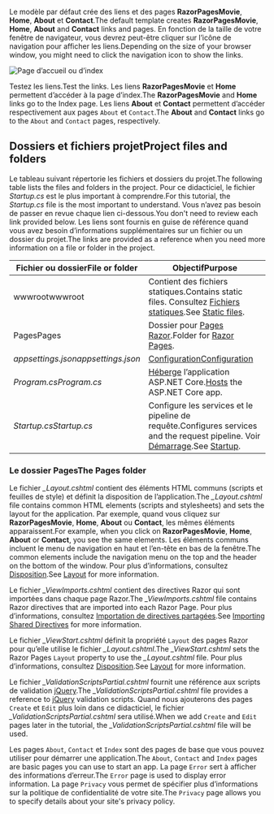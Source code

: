 <span data-ttu-id="2e7cc-101">Le modèle par défaut crée des liens et des pages **RazorPagesMovie**, **Home**, **About** et **Contact**.</span><span class="sxs-lookup"><span data-stu-id="2e7cc-101">The default template creates **RazorPagesMovie**, **Home**, **About** and **Contact** links and pages.</span></span> <span data-ttu-id="2e7cc-102">En fonction de la taille de votre fenêtre de navigateur, vous devrez peut-être cliquer sur l’icône de navigation pour afficher les liens.</span><span class="sxs-lookup"><span data-stu-id="2e7cc-102">Depending on the size of your browser window, you might need to click the navigation icon to show the links.</span></span>

![Page d’accueil ou d’index](../../tutorials/razor-pages/razor-pages-start/_static/home2.png)

<span data-ttu-id="2e7cc-104">Testez les liens.</span><span class="sxs-lookup"><span data-stu-id="2e7cc-104">Test the links.</span></span> <span data-ttu-id="2e7cc-105">Les liens **RazorPagesMovie** et **Home** permettent d’accéder à la page d’index.</span><span class="sxs-lookup"><span data-stu-id="2e7cc-105">The **RazorPagesMovie** and **Home** links go to the Index page.</span></span> <span data-ttu-id="2e7cc-106">Les liens **About** et **Contact** permettent d’accéder respectivement aux pages `About` et `Contact`.</span><span class="sxs-lookup"><span data-stu-id="2e7cc-106">The **About** and **Contact** links go to the `About` and `Contact` pages, respectively.</span></span>

## <a name="project-files-and-folders"></a><span data-ttu-id="2e7cc-107">Dossiers et fichiers projet</span><span class="sxs-lookup"><span data-stu-id="2e7cc-107">Project files and folders</span></span>

<span data-ttu-id="2e7cc-108">Le tableau suivant répertorie les fichiers et dossiers du projet.</span><span class="sxs-lookup"><span data-stu-id="2e7cc-108">The following table lists the files and folders in the project.</span></span> <span data-ttu-id="2e7cc-109">Pour ce didacticiel, le fichier *Startup.cs* est le plus important à comprendre.</span><span class="sxs-lookup"><span data-stu-id="2e7cc-109">For this tutorial, the *Startup.cs* file is the most important to understand.</span></span> <span data-ttu-id="2e7cc-110">Vous n’avez pas besoin de passer en revue chaque lien ci-dessous.</span><span class="sxs-lookup"><span data-stu-id="2e7cc-110">You don't need to review each link provided below.</span></span> <span data-ttu-id="2e7cc-111">Les liens sont fournis en guise de référence quand vous avez besoin d’informations supplémentaires sur un fichier ou un dossier du projet.</span><span class="sxs-lookup"><span data-stu-id="2e7cc-111">The links are provided as a reference when you need more information on a file or folder in the project.</span></span>

| <span data-ttu-id="2e7cc-112">Fichier ou dossier</span><span class="sxs-lookup"><span data-stu-id="2e7cc-112">File or folder</span></span>              | <span data-ttu-id="2e7cc-113">Objectif</span><span class="sxs-lookup"><span data-stu-id="2e7cc-113">Purpose</span></span> |
| ----------------- | ------------ |
| <span data-ttu-id="2e7cc-114">wwwroot</span><span class="sxs-lookup"><span data-stu-id="2e7cc-114">wwwroot</span></span> | <span data-ttu-id="2e7cc-115">Contient des fichiers statiques.</span><span class="sxs-lookup"><span data-stu-id="2e7cc-115">Contains static files.</span></span> <span data-ttu-id="2e7cc-116">Consultez [Fichiers statiques](xref:fundamentals/static-files).</span><span class="sxs-lookup"><span data-stu-id="2e7cc-116">See [Static files](xref:fundamentals/static-files).</span></span> |
| <span data-ttu-id="2e7cc-117">Pages</span><span class="sxs-lookup"><span data-stu-id="2e7cc-117">Pages</span></span> | <span data-ttu-id="2e7cc-118">Dossier pour [Pages Razor](xref:razor-pages/index).</span><span class="sxs-lookup"><span data-stu-id="2e7cc-118">Folder for [Razor Pages](xref:razor-pages/index).</span></span> |
| <span data-ttu-id="2e7cc-119">*appsettings.json*</span><span class="sxs-lookup"><span data-stu-id="2e7cc-119">*appsettings.json*</span></span> | [<span data-ttu-id="2e7cc-120">Configuration</span><span class="sxs-lookup"><span data-stu-id="2e7cc-120">Configuration</span></span>](xref:fundamentals/configuration/index) |
| <span data-ttu-id="2e7cc-121">*Program.cs*</span><span class="sxs-lookup"><span data-stu-id="2e7cc-121">*Program.cs*</span></span> | <span data-ttu-id="2e7cc-122">[Héberge](xref:fundamentals/host/index) l’application ASP.NET Core.</span><span class="sxs-lookup"><span data-stu-id="2e7cc-122">[Hosts](xref:fundamentals/host/index) the ASP.NET Core app.</span></span>|
| <span data-ttu-id="2e7cc-123">*Startup.cs*</span><span class="sxs-lookup"><span data-stu-id="2e7cc-123">*Startup.cs*</span></span> | <span data-ttu-id="2e7cc-124">Configure les services et le pipeline de requête.</span><span class="sxs-lookup"><span data-stu-id="2e7cc-124">Configures services and the request pipeline.</span></span> <span data-ttu-id="2e7cc-125">Voir [Démarrage](xref:fundamentals/startup).</span><span class="sxs-lookup"><span data-stu-id="2e7cc-125">See [Startup](xref:fundamentals/startup).</span></span>|

### <a name="the-pages-folder"></a><span data-ttu-id="2e7cc-126">Le dossier Pages</span><span class="sxs-lookup"><span data-stu-id="2e7cc-126">The Pages folder</span></span>

<span data-ttu-id="2e7cc-127">Le fichier *_Layout.cshtml* contient des éléments HTML communs (scripts et feuilles de style) et définit la disposition de l’application.</span><span class="sxs-lookup"><span data-stu-id="2e7cc-127">The *_Layout.cshtml* file contains common HTML elements (scripts and stylesheets) and sets the layout for the application.</span></span> <span data-ttu-id="2e7cc-128">Par exemple, quand vous cliquez sur **RazorPagesMovie**, **Home**, **About** ou **Contact**, les mêmes éléments apparaissent.</span><span class="sxs-lookup"><span data-stu-id="2e7cc-128">For example, when you click on **RazorPagesMovie**, **Home**, **About** or **Contact**, you see the same elements.</span></span> <span data-ttu-id="2e7cc-129">Les éléments communs incluent le menu de navigation en haut et l’en-tête en bas de la fenêtre.</span><span class="sxs-lookup"><span data-stu-id="2e7cc-129">The common elements include the navigation menu on the top and the header on the bottom of the window.</span></span> <span data-ttu-id="2e7cc-130">Pour plus d’informations, consultez [Disposition](xref:mvc/views/layout).</span><span class="sxs-lookup"><span data-stu-id="2e7cc-130">See [Layout](xref:mvc/views/layout) for more information.</span></span>

<span data-ttu-id="2e7cc-131">Le fichier *_ViewImports.cshtml* contient des directives Razor qui sont importées dans chaque page Razor.</span><span class="sxs-lookup"><span data-stu-id="2e7cc-131">The *_ViewImports.cshtml* file contains Razor directives that are imported into each Razor Page.</span></span> <span data-ttu-id="2e7cc-132">Pour plus d’informations, consultez [Importation de directives partagées](xref:mvc/views/layout#importing-shared-directives).</span><span class="sxs-lookup"><span data-stu-id="2e7cc-132">See [Importing Shared Directives](xref:mvc/views/layout#importing-shared-directives) for more information.</span></span>

<span data-ttu-id="2e7cc-133">Le fichier *_ViewStart.cshtml* définit la propriété `Layout` des pages Razor pour qu’elle utilise le fichier *_Layout.cshtml*.</span><span class="sxs-lookup"><span data-stu-id="2e7cc-133">The *_ViewStart.cshtml* sets the Razor Pages `Layout` property to use the *_Layout.cshtml* file.</span></span> <span data-ttu-id="2e7cc-134">Pour plus d’informations, consultez [Disposition](xref:mvc/views/layout).</span><span class="sxs-lookup"><span data-stu-id="2e7cc-134">See [Layout](xref:mvc/views/layout) for more information.</span></span>

<span data-ttu-id="2e7cc-135">Le fichier *_ValidationScriptsPartial.cshtml* fournit une référence aux scripts de validation [jQuery](https://jquery.com/).</span><span class="sxs-lookup"><span data-stu-id="2e7cc-135">The *_ValidationScriptsPartial.cshtml* file provides a reference to [jQuery](https://jquery.com/) validation scripts.</span></span> <span data-ttu-id="2e7cc-136">Quand nous ajouterons des pages `Create` et `Edit` plus loin dans ce didacticiel, le fichier *_ValidationScriptsPartial.cshtml* sera utilisé.</span><span class="sxs-lookup"><span data-stu-id="2e7cc-136">When we add `Create` and `Edit` pages later in the tutorial, the *_ValidationScriptsPartial.cshtml* file will be used.</span></span>

<span data-ttu-id="2e7cc-137">Les pages `About`, `Contact` et `Index` sont des pages de base que vous pouvez utiliser pour démarrer une application.</span><span class="sxs-lookup"><span data-stu-id="2e7cc-137">The `About`, `Contact` and `Index` pages are basic pages you can use to start an app.</span></span> <span data-ttu-id="2e7cc-138">La page `Error` sert à afficher des informations d’erreur.</span><span class="sxs-lookup"><span data-stu-id="2e7cc-138">The `Error` page is used to display error information.</span></span> <span data-ttu-id="2e7cc-139">La page `Privacy` vous permet de spécifier plus d’informations sur la politique de confidentialité de votre site.</span><span class="sxs-lookup"><span data-stu-id="2e7cc-139">The `Privacy` page allows you to specify details about your site's privacy policy.</span></span>
